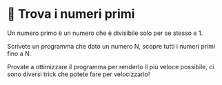# 🛴 Trova i numeri primi

Un numero primo è un numero che è divisibile solo per se stesso e 1.

Scrivete un programma che dato un numero N, scopre tutti i numeri primi fino a N.

Provate a ottimizzare il programma per renderlo il più veloce possibile, ci sono diversi trick che potete fare per velocizzarlo!
